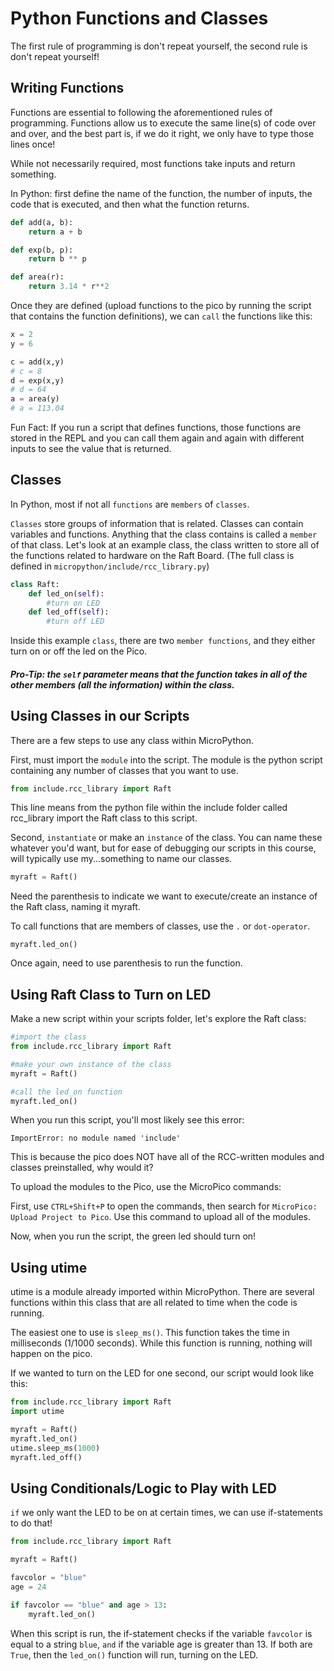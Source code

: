 # Python Functions and Classes

The first rule of programming is don't repeat yourself, the second rule is don't repeat yourself! 

## Writing Functions
Functions are essential to following the aforementioned rules of programming. Functions allow us to execute the same line(s) of code over and over, and the best part is, if we do it right, we only have to type those lines once! 

While not necessarily required, most functions take inputs and return something.  

In Python: first define the name of the function, the number of inputs, the code that is executed, and then what the function returns. 

```python
def add(a, b):
    return a + b

def exp(b, p):
    return b ** p

def area(r):
    return 3.14 * r**2
```
Once they are defined (upload functions to the pico by running the script that contains the function definitions), we can `call` the functions like this:
```python
x = 2
y = 6

c = add(x,y)
# c = 8
d = exp(x,y)
# d = 64
a = area(y)
# a = 113.04
```
Fun Fact: If you run a script that defines functions, those functions are stored in the REPL and you can call them again and again with different inputs to see the value that is returned. 

## Classes
In Python, most if not all `functions` are `members` of `classes`. 

`Classes` store groups of information that is related. Classes can contain variables and functions. Anything that the class contains is called a `member` of that class. Let's look at an example class, the class written to store all of the functions related to hardware on the Raft Board. (The full class is defined in `micropython/include/rcc_library.py`)

```python
class Raft:
    def led_on(self):
        #turn on LED
    def led_off(self):
        #turn off LED

```

Inside this example `class`, there are two `member functions`, and they either turn on or off the led on the Pico. 

##### Pro-Tip: the `self` parameter means that the function takes in all of the other members (all the information) within the class. 

## Using Classes in our Scripts
There are a few steps to use any class within MicroPython. 

First, must import the `module` into the script. The module is the python script containing any number of classes that you want to use. 

```python
from include.rcc_library import Raft
```
This line means from the python file within the include folder called rcc_library import the Raft class to this script. 

Second, `instantiate` or make an `instance` of the class. You can name these whatever you'd want, but for ease of debugging our scripts in this course, will typically use my...something to name our classes. 

```python
myraft = Raft()
```
Need the parenthesis to indicate we want to execute/create an instance of the Raft class, naming it myraft. 

To call functions that are members of classes, use the `.` or `dot-operator`.

```
myraft.led_on()
```
Once again, need to use parenthesis to run the function. 



## Using Raft Class to Turn on LED

Make a new script within your scripts folder, let's explore the Raft class:

```python
#import the class 
from include.rcc_library import Raft

#make your own instance of the class
myraft = Raft()

#call the led_on function
myraft.led_on()
```
When you run this script, you'll most likely see this error: 

`ImportError: no module named 'include'`

This is because the pico does NOT have all of the RCC-written modules and classes preinstalled, why would it? 

To upload the modules to the Pico, use the MicroPico commands:

First, use `CTRL+Shift+P` to open the commands, then search for `MicroPico: Upload Project to Pico`. Use this command to upload all of the modules. 

Now, when you run the script, the green led should turn on! 

## Using utime 
utime is a module already imported within MicroPython. There are several functions within this class that are all related to time when the code is running. 

The easiest one to use is `sleep_ms()`. This function takes the time in milliseconds (1/1000 seconds). While this function is running, nothing will happen on the pico. 

If we wanted to turn on the LED for one second, our script would look like this:

```python
from include.rcc_library import Raft
import utime

myraft = Raft()
myraft.led_on()
utime.sleep_ms(1000) 
myraft.led_off()
```

## Using Conditionals/Logic to Play with LED

`if` we only want the LED to be on at certain times, we can use if-statements to do that! 

```python
from include.rcc_library import Raft

myraft = Raft()

favcolor = "blue"
age = 24

if favcolor == "blue" and age > 13:
    myraft.led_on()

```

When this script is run, the if-statement checks if the variable `favcolor` is equal to a string `blue`, `and` if the variable age is greater than 13. If both are `True`, then the `led_on()` function will run, turning on the LED. 